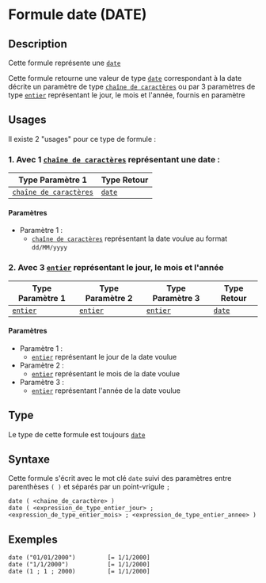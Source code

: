 # Formule date (DATE)
## Description
Cette formule représente une [`date`][valeur-de-retour] 

Cette formule retourne une valeur de type [`date`][valeur-de-retour] correspondant à la date décrite un paramètre de type [`chaîne de caractères`][valeur-de-retour] ou par 3 paramètres de type [`entier`][valeur-de-retour] représentant le jour, le mois et l'année, fournis en paramètre

## Usages
Il existe 2 "usages" pour ce type de formule :

### 1. Avec 1 [`chaîne de caractères`][valeur-de-retour] représentant une date :

|Type Paramètre 1|Type Retour|
|----------------|-----------|
|[`chaîne de caractères`][valeur-de-retour]|[`date`][valeur-de-retour]|

#### Paramètres
- Paramètre 1 :
    - [`chaîne de caractères`][valeur-de-retour] représentant la date voulue au format `dd/MM/yyyy`

### 2. Avec 3 [`entier`][valeur-de-retour] représentant le jour, le mois et l'année

|Type Paramètre 1|Type Paramètre 2|Type Paramètre 3|Type Retour|
|----------------|----------------|----------------|-----------|
|[`entier`][valeur-de-retour]|[`entier`][valeur-de-retour]|[`entier`][valeur-de-retour]|[`date`][valeur-de-retour]|

#### Paramètres
- Paramètre 1 :
    - [`entier`][valeur-de-retour] représentant le jour de la date voulue
- Paramètre 2 :
    - [`entier`][valeur-de-retour] représentant le mois de la date voulue
- Paramètre 3 :
    - [`entier`][valeur-de-retour] représentant l'année de la date voulue

## Type
Le type de cette formule est toujours [`date`][valeur-de-retour]

## Syntaxe
Cette formule s'écrit avec le mot clé `date` suivi des paramètres entre parenthèses `( )` et séparés par un point-vrigule `;`

    date ( <chaine_de_caractère> )
    date ( <expression_de_type_entier_jour> ; <expression_de_type_entier_mois> ; <expression_de_type_entier_annee> )

## Exemples
    date ("01/01/2000")         [= 1/1/2000]
    date ("1/1/2000")           [= 1/1/2000]
    date (1 ; 1 ; 2000)         [= 1/1/2000]
    

[valeur-de-retour]: ../../lexique.md#valeur-de-retour
